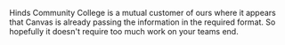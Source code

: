 Hinds Community College is a mutual customer of ours where it appears that Canvas is already passing the information in the required format. So hopefully it doesn't require too much work on your teams end.

